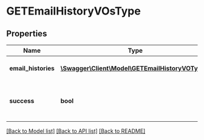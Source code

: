 # GETEmailHistoryVOsType

## Properties
Name | Type | Description | Notes
------------ | ------------- | ------------- | -------------
**email_histories** | [**\Swagger\Client\Model\GETEmailHistoryVOType[]**](GETEmailHistoryVOType.md) | A container for email histories. | [optional] 
**success** | **bool** | Returns &#x60;true&#x60; if the request was processed successfully. | [optional] 

[[Back to Model list]](../README.md#documentation-for-models) [[Back to API list]](../README.md#documentation-for-api-endpoints) [[Back to README]](../README.md)


